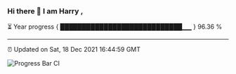 ### Hi there 👋 I am Harry , 

⏳ Year progress { ████████████████████████████▁▁ } 96.36 %

---

⏰ Updated on Sat, 18 Dec 2021 16:44:59 GMT

![Progress Bar CI](https://github.com/duykhang68/duykhang68/workflows/Progress%20Bar%20CI/badge.svg)
